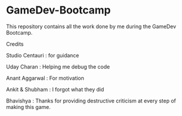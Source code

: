 # GameDev-Bootcamp
This repository contains all the work done by me during the GameDev Bootcamp.

Credits

Studio Centauri : for guidance

Uday Charan : Helping me debug the code

Anant Aggarwal : For motivation

Ankit & Shubham : I forgot what they did

Bhavishya : Thanks for providing destructive criticism at every step of making this game.
